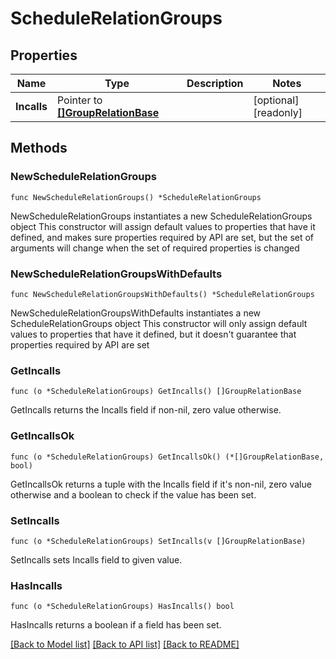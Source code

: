 # ScheduleRelationGroups

## Properties

Name | Type | Description | Notes
------------ | ------------- | ------------- | -------------
**Incalls** | Pointer to [**[]GroupRelationBase**](GroupRelationBase.md) |  | [optional] [readonly]

## Methods

### NewScheduleRelationGroups

`func NewScheduleRelationGroups() *ScheduleRelationGroups`

NewScheduleRelationGroups instantiates a new ScheduleRelationGroups object
This constructor will assign default values to properties that have it defined,
and makes sure properties required by API are set, but the set of arguments
will change when the set of required properties is changed

### NewScheduleRelationGroupsWithDefaults

`func NewScheduleRelationGroupsWithDefaults() *ScheduleRelationGroups`

NewScheduleRelationGroupsWithDefaults instantiates a new ScheduleRelationGroups object
This constructor will only assign default values to properties that have it defined,
but it doesn't guarantee that properties required by API are set

### GetIncalls

`func (o *ScheduleRelationGroups) GetIncalls() []GroupRelationBase`

GetIncalls returns the Incalls field if non-nil, zero value otherwise.

### GetIncallsOk

`func (o *ScheduleRelationGroups) GetIncallsOk() (*[]GroupRelationBase, bool)`

GetIncallsOk returns a tuple with the Incalls field if it's non-nil, zero value otherwise
and a boolean to check if the value has been set.

### SetIncalls

`func (o *ScheduleRelationGroups) SetIncalls(v []GroupRelationBase)`

SetIncalls sets Incalls field to given value.

### HasIncalls

`func (o *ScheduleRelationGroups) HasIncalls() bool`

HasIncalls returns a boolean if a field has been set.

[[Back to Model list]](../README.md#documentation-for-models) [[Back to API list]](../README.md#documentation-for-api-endpoints) [[Back to README]](../README.md)
